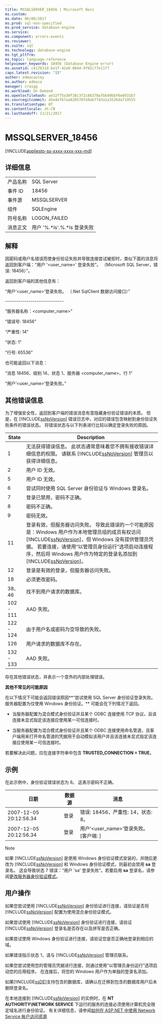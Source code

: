 ```yaml
---
title: MSSQLSERVER_18456 | Microsoft Docs
ms.custom: 
ms.date: 06/09/2017
ms.prod: sql-non-specified
ms.prod_service: database-engine
ms.service: 
ms.component: errors-events
ms.reviewer: 
ms.suite: sql
ms.technology: database-engine
ms.tgt_pltfrm: 
ms.topic: language-reference
helpviewer_keywords: 18456 (Database Engine error)
ms.assetid: c417631d-be1f-42e0-8844-9f92c77e11f7
caps.latest.revision: "15"
author: edmacauley
ms.author: edmaca
manager: craigg
ms.workload: On Demand
ms.openlocfilehash: ae32f75a30f38c3f2c86370afbb49bbf6e6031b7
ms.sourcegitcommit: 45e4efb7aa828578fe9eb7743a1a3526da719555
ms.translationtype: HT
ms.contentlocale: zh-CN
ms.lasthandoff: 11/21/2017
---
```

# <a name="mssqlserver18456"></a>MSSQLSERVER_18456
[!INCLUDE[appliesto-ss-xxxx-xxxx-xxx-md](../../includes/appliesto-ss-xxxx-xxxx-xxx-md.md)]
  
## <a name="details"></a>详细信息  
  
|||  
|-|-|  
|产品名称|SQL Server|  
|事件 ID|18456|  
|事件源|MSSQLSERVER|  
|组件|SQLEngine|  
|符号名称|LOGON_FAILED|  
|消息正文|用户 '%.*ls'.%.\*ls 登录失败|  
  
## <a name="explanation"></a>解释  
因密码或用户名错误而使身份验证失败并导致连接尝试被拒时，类似下面的消息将返回到客户端：“用户 '<user_name>' 登录失败”。 （Microsoft SQL Server，错误: 18456）”。  
  
返回到客户端的其他信息有：  
  
“用户‘<user_name>’登录失败。 （.Net SqlClient 数据访问接口）”  
  
-----------------------------\-  
  
“服务器名称：<computer_name>”  
  
“错误号: 18456”  
  
“严重性: 14”  
  
“状态: 1”  
  
“行号: 65536”  
  
也可能返回以下消息：  
  
“消息 18456、级别 14、状态 1、服务器 <computer_name>、行 1”  
  
“用户‘<user_name>’登录失败。”  
  
## <a name="additional-error-information"></a>其他错误信息  
为了增强安全性，返回到客户端的错误消息有意隐藏身份验证错误的本质。 但是，在 [!INCLUDE[ssNoVersion](../../includes/ssnoversion-md.md)] 错误日志中，对应的错误包含映射到身份验证失败条件的错误状态。 将错误状态与以下列表进行比较以确定登录失败的原因。  
  
|State|Description|  
|---------|---------------|  
|1|无法获得错误信息。 此状态通常意味着您不拥有接收错误详细信息的权限。 请联系 [!INCLUDE[ssNoVersion](../../includes/ssnoversion-md.md)] 管理员以获得详细信息。|  
|2|用户 ID 无效。|  
|5|用户 ID 无效。|  
|6|尝试同时使用 SQL Server 身份验证与 Windows 登录名。|  
|7|登录已禁用，密码不正确。|  
|8|密码不正确。|  
|9|密码无效。|  
|11|登录有效，但服务器访问失败。 导致此错误的一个可能原因是：Windows 用户作为本地管理员组的成员有权访问 [!INCLUDE[ssNoVersion](../../includes/ssnoversion-md.md)]，但 Windows 没有提供管理员凭据。 若要连接，请使用“以管理员身份运行”选项启动连接程序，然后将 Windows 用户作为特定的登录名添加到 [!INCLUDE[ssNoVersion](../../includes/ssnoversion-md.md)]。|  
|12|登录是有效的登录，但服务器访问失败。|  
|18|必须更改密码。|  
|38、46|找不到用户请求的数据库。|
|102 - 111|AAD 失败。|
|122 - 124|由于用户名或密码为空导致的失败。|
|126|用户请求的数据库不存在。|
|132 - 133|AAD 失败。|
  
存在其他错误状态，并表示一个意外的内部处理错误。  
  
**其他不常见的可能原因**  
  
在以下情况下可能会返回错误原因**“尝试使用 SQL Server 身份验证登录失败。服务器配置为仅使用 Windows 身份验证。** 可能会在下列情况下返回。  
  
-   当服务器配置为混合模式身份验证并且某个 ODBC 连接使用 TCP 协议，且该连接未显式指定该连接应使用某一可信连接时。  
  
-   当服务器配置为混合模式身份验证并且某个 ODBC 连接使用命名管道，且客户端用来打开命名管道的凭据用于自动模拟该用户并且该连接未显式指定该连接应使用某一可信连接时。  
  
若要解决此问题，应在连接字符串中包含 **TRUSTED_CONNECTION = TRUE**。  
  
## <a name="examples"></a>示例  
在此示例中，身份验证错误状态为 8。 这表示密码不正确。  
  
|日期|数据源|消息|  
|--------|----------|-----------|  
|2007-12-05 20:12:56.34|登录|错误: 18456，严重性: 14，状态: 8。|  
|2007-12-05 20:12:56.34|登录|用户‘<user_name>’登录失败。 [客户端: <ip address>]|  
  
> [!NOTE]  
> 如果 [!INCLUDE[ssNoVersion](../../includes/ssnoversion-md.md)] 是使用 Windows 身份验证模式安装的，并随后更改为 [!INCLUDE[ssNoVersion](../../includes/ssnoversion-md.md)] 和 Windows 身份验证模式，则最初会禁用 **sa** 登录名。 这会导致状态 7 错误：“用户 'sa' 登录失败”。若要启用 **sa** 登录名，请参阅[更改服务器身份验证模式](~/database-engine/configure-windows/change-server-authentication-mode.md)。  
  
## <a name="user-action"></a>用户操作  
如果您尝试使用 [!INCLUDE[ssNoVersion](../../includes/ssnoversion-md.md)] 身份验证进行连接，请验证是否将 [!INCLUDE[ssNoVersion](../../includes/ssnoversion-md.md)] 配置为使用混合身份验证模式。  
  
如果尝试使用 [!INCLUDE[ssNoVersion](../../includes/ssnoversion-md.md)] 身份验证进行连接，请验证 [!INCLUDE[ssNoVersion](../../includes/ssnoversion-md.md)] 登录名是否存在以及拼写是否正确。  
  
如果尝试使用 Windows 身份验证进行连接，请验证您是否正确地登录到相应的域。  
  
如果错误指示状态 1，请与 [!INCLUDE[ssNoVersion](../../includes/ssnoversion-md.md)] 管理员联系。  
  
如果您尝试使用您的管理员凭据进行连接，则通过使用“以管理员身份运行”选项启动您的应用程序。 在连接后，将您的 Windows 用户作为单独的登录名添加。  
  
如果[!INCLUDE[ssDE](../../includes/ssde-md.md)]支持包含的数据库，请确认在迁移到包含的数据库用户后未删除登录名。  
  
在本地连接到 [!INCLUDE[ssNoVersion](../../includes/ssnoversion-md.md)] 的实例时，在 **NT AUTHORITY\NETWORK SERVICE** 下运行的服务的连接必须使用计算机完全限定域名进行身份验证。 有关详细信息，请参阅[如何在 ASP.NET 中使用 Network Service 帐户访问资源](http://msdn.microsoft.com/library/ff647402.aspx)  
  
